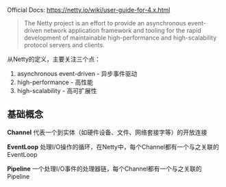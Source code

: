 Official Docs: https://netty.io/wiki/user-guide-for-4.x.html

> The Netty project is an effort to provide an asynchronous event-driven network application framework and tooling for the rapid development of maintainable high-performance and high-scalability protocol servers and clients.

从Netty的定义，主要关注三个点：

1. asynchronous event-driven - 异步事件驱动
2. high-performance - 高性能
3. high-scalability - 高可扩展性

## 基础概念

**Channel**
代表一个到实体（如硬件设备、文件、网络套接字等）的开放连接

**EventLoop**
处理I/O操作的循环，在Netty中，每个Channel都有一个与之关联的EventLoop

**Pipeline**
一个处理I/O事件的处理器链，每个Channel都有一个与之关联的Pipeline
